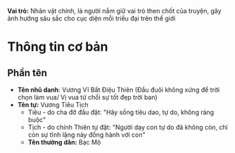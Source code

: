 **Vai trò:** Nhân vật chính, là người nắm giữ vai trò then chốt của truyện, gây ảnh hưởng sâu sắc cho cục diện mỗi triều đại trên thế giới
# Thông tin cơ bản
## Phần tên
- **Tên nhũ danh**: Vương Vĩ Bất Điệu Thiên (Đầu đuôi không xứng để trời chọn làm vua/ Vị vua từ chối sự tốt đẹp trời ban)
- **Tên tự:** Vương Tiêu Tịch
	- Tiêu - do cha đỡ đầu đặt: "Hãy sống tiêu dao, tự do, không ràng buộc"
	- Tịch - do chính Thiên tự đặt: "Người dạy con tự do đã không còn, chỉ còn sự tĩnh lặng này đồng hành với con"
	- **Tên thường dân:** Bạc Mộ
